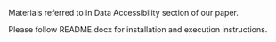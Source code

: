 Materials referred to in Data Accessibility section of our paper.

Please follow README.docx for installation and execution instructions.

